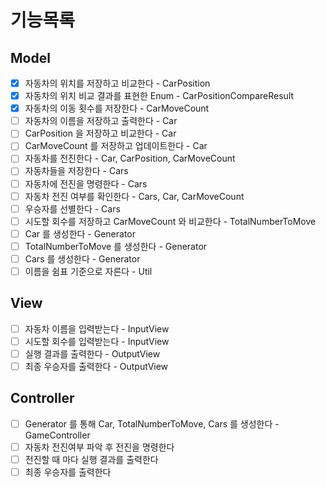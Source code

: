 # 기능목록

## Model
- [x] 자동차의 위치를 저장하고 비교한다 - CarPosition
- [x] 자동차의 위치 비교 결과를 표현한 Enum - CarPositionCompareResult
- [x] 자동차의 이동 횟수를 저장한다 - CarMoveCount
- [ ] 자동차의 이름을 저장하고 출력한다 - Car
- [ ] CarPosition 을 저장하고 비교한다 - Car
- [ ] CarMoveCount 를 저장하고 업데이트한다 - Car
- [ ] 자동차를 전진한다 - Car, CarPosition, CarMoveCount
- [ ] 자동차들을 저장한다 - Cars
- [ ] 자동차에 전진을 명령한다 - Cars
- [ ] 자동차 전진 여부를 확인한다 - Cars, Car, CarMoveCount
- [ ] 우승자를 선별한다 - Cars
- [ ] 시도할 회수를 저장하고 CarMoveCount 와 비교한다 - TotalNumberToMove
- [ ] Car 를 생성한다 - Generator
- [ ] TotalNumberToMove 를 생성한다 - Generator
- [ ] Cars 를 생성한다 - Generator
- [ ] 이름을 쉼표 기준으로 자른다 - Util
## View
- [ ] 자동차 이름을 입력받는다 - InputView
- [ ] 시도할 회수를 입력받는다 - InputView
- [ ] 실행 결과를 출력한다 - OutputView
- [ ] 최종 우승자를 출력한다 - OutputView
## Controller
- [ ] Generator 를 통해 Car, TotalNumberToMove, Cars 를 생성한다 - GameController
- [ ] 자동차 전진여부 파악 후 전진을 명령한다
- [ ] 전진할 때 마다 실행 결과를 출력한다
- [ ] 최종 우승자를 출력한다